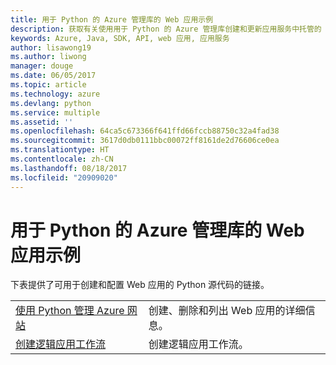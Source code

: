 ```yaml
---
title: 用于 Python 的 Azure 管理库的 Web 应用示例
description: 获取有关使用用于 Python 的 Azure 管理库创建和更新应用服务中托管的 Azure Web 应用的示例代码
keywords: Azure, Java, SDK, API, web 应用, 应用服务
author: lisawong19
ms.author: liwong
manager: douge
ms.date: 06/05/2017
ms.topic: article
ms.technology: azure
ms.devlang: python
ms.service: multiple
ms.assetid: ''
ms.openlocfilehash: 64ca5c673366f641ffd66fccb88750c32a4fad38
ms.sourcegitcommit: 3617d0db0111bbc00072ff8161de2d76606ce0ea
ms.translationtype: HT
ms.contentlocale: zh-CN
ms.lasthandoff: 08/18/2017
ms.locfileid: "20909020"
---
```

# <a name="azure-management-libraries-for-python-samples-for-web-apps"></a>用于 Python 的 Azure 管理库的 Web 应用示例

下表提供了可用于创建和配置 Web 应用的 Python 源代码的链接。 

|||
|---|---|
| [使用 Python 管理 Azure 网站][1] | 创建、删除和列出 Web 应用的详细信息。 |
| [创建逻辑应用工作流][2] | 创建逻辑应用工作流。 |

[1]: https://azure.microsoft.com/resources/samples/app-service-web-python-manage
[2]: python-sdk-azure-samples-logic-app-workflow.md


